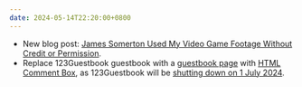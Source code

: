 ```yaml
---
date: 2024-05-14T22:20:00+0800
---
```


* New blog post: [James Somerton Used My Video Game Footage Without Credit or Permission](/blog/posts/2024-05-14-james-somerton-my-video-game-footage).
* Replace 123Guestbook guestbook with a [guestbook page](/guestbook) with [HTML Comment Box](https://www.htmlcommentbox.com/), as 123Guestbook will be [shutting down on 1 July 2024](https://web.archive.org/web/20240504201300/https://www.123guestbook.com/news.php?id=closure).
